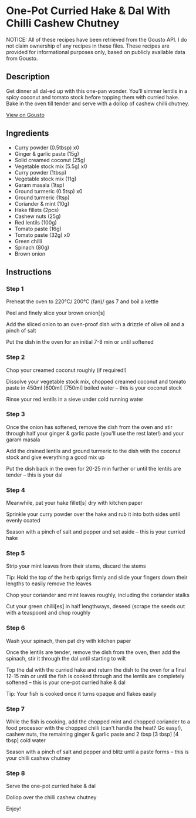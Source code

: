 # One-Pot Curried Hake & Dal With Chilli Cashew Chutney

NOTICE: All of these recipes have been retrieved from the Gousto API. I do not claim ownership of any recipes in these files. These recipes are provided for informational purposes only, based on publicly available data from Gousto.

## Description

Get dinner all dal-ed up with this one-pan wonder. You’ll simmer lentils in a spicy coconut and tomato stock before topping them with curried hake. Bake in the oven till tender and serve with a dollop of cashew chilli chutney.

[View on Gousto](https://www.gousto.co.uk/recipes/cookbook/one-pot-curried-hake-dal-with-chilli-cashew-chutney)

## Ingredients

- Curry powder (0.5tbsp) x0
- Ginger & garlic paste (15g)
- Solid creamed coconut (25g)
- Vegetable stock mix (5.5g) x0
- Curry powder (1tbsp)
- Vegetable stock mix (11g)
- Garam masala (1tsp)
- Ground turmeric (0.5tsp) x0
- Ground turmeric (1tsp)
- Coriander & mint (10g)
- Hake fillets (2pcs)
- Cashew nuts (25g)
- Red lentils (100g)
- Tomato paste (16g)
- Tomato paste (32g) x0
- Green chilli
- Spinach (80g)
- Brown onion

## Instructions


### Step 1

Preheat the oven to 220°C/ 200°C (fan)/ gas 7 and boil a kettle

Peel and finely slice your brown onion[s]

Add the sliced onion to an oven-proof dish with a drizzle of olive oil and a pinch of salt

Put the dish in the oven for an initial 7-8 min or until softened


### Step 2

Chop your creamed coconut roughly (if required!)

Dissolve your vegetable stock mix, chopped creamed coconut and tomato paste in 450ml <span class="text-purple">[600ml]</span><span class="text-danger"> [750ml]</span> boiled water – this is your coconut stock

Rinse your red lentils in a sieve under cold running water


### Step 3

Once the onion has softened, remove the dish from the oven and stir through half your ginger & garlic paste (you'll use the rest later!) and your garam masala

Add the drained lentils and ground turmeric to the dish with the coconut stock and give everything a good mix up

Put the dish back in the oven for 20-25 min further or until the lentils are tender – this is your dal


### Step 4

Meanwhile, pat your hake fillet[s] dry with kitchen paper

Sprinkle your curry powder over the hake and rub it into both sides until evenly coated

Season with a pinch of salt and pepper and set aside – this is your curried hake


### Step 5

Strip your mint leaves from their stems, discard the stems

Tip: Hold the top of the herb sprigs firmly and slide your fingers down their lengths to easily remove the leaves

Chop your coriander and mint leaves roughly, including the coriander stalks

Cut your green chilli[es] in half lengthways, deseed (scrape the seeds out with a teaspoon) and chop roughly


### Step 6

Wash your spinach, then pat dry with kitchen paper

Once the lentils are tender, remove the dish from the oven, then add the spinach, stir it through the dal until starting to wilt

Top the dal with the curried hake and return the dish to the oven for a final 12-15 min or until the fish is cooked through and the lentils are completely softened – this is your one-pot curried hake & dal

Tip: Your fish is cooked once it turns opaque and flakes easily


### Step 7

While the fish is cooking, add the chopped mint and chopped coriander to a food processor with the chopped chilli (can't handle the heat? Go easy!), cashew nuts, the remaining ginger & garlic paste and 2 tbsp <span class="text-purple">[3 tbsp]</span><span class="text-danger"> [4 tbsp]</span> cold water

Season with a pinch of salt and pepper and blitz until a paste forms – this is your chilli cashew chutney

### Step 8

Serve the one-pot curried hake & dal

Dollop over the chilli cashew chutney

Enjoy!

